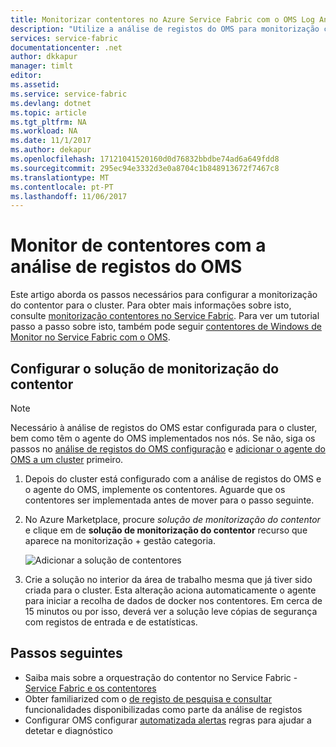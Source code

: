 ```yaml
---
title: Monitorizar contentores no Azure Service Fabric com o OMS Log Analytics | Microsoft Docs
description: "Utilize a análise de registos do OMS para monitorização contentores executar em clusters de Service Fabric do Azure."
services: service-fabric
documentationcenter: .net
author: dkkapur
manager: timlt
editor: 
ms.assetid: 
ms.service: service-fabric
ms.devlang: dotnet
ms.topic: article
ms.tgt_pltfrm: NA
ms.workload: NA
ms.date: 11/1/2017
ms.author: dekapur
ms.openlocfilehash: 17121041520160d0d76832bbdbe74ad6a649fdd8
ms.sourcegitcommit: 295ec94e3332d3e0a8704c1b848913672f7467c8
ms.translationtype: MT
ms.contentlocale: pt-PT
ms.lasthandoff: 11/06/2017
---
```

# <a name="monitor-containers-with-oms-log-analytics"></a>Monitor de contentores com a análise de registos do OMS
 
Este artigo aborda os passos necessários para configurar a monitorização do contentor para o cluster. Para obter mais informações sobre isto, consulte [monitorização contentores no Service Fabric](service-fabric-diagnostics-event-analysis-oms.md#monitoring-containers). Para ver um tutorial passo a passo sobre isto, também pode seguir [contentores de Windows de Monitor no Service Fabric com o OMS](service-fabric-tutorial-monitoring-wincontainers.md).

## <a name="set-up-the-container-monitoring-solution"></a>Configurar o solução de monitorização do contentor

> [!NOTE]
> Necessário à análise de registos do OMS estar configurada para o cluster, bem como têm o agente do OMS implementados nos nós. Se não, siga os passos no [análise de registos do OMS configuração](service-fabric-diagnostics-oms-setup.md) e [adicionar o agente do OMS a um cluster](service-fabric-diagnostics-oms-agent.md) primeiro.

1. Depois do cluster está configurado com a análise de registos do OMS e o agente do OMS, implemente os contentores. Aguarde que os contentores ser implementada antes de mover para o passo seguinte.

2. No Azure Marketplace, procure *solução de monitorização do contentor* e clique em de **solução de monitorização do contentor** recurso que aparece na monitorização + gestão categoria.

    ![Adicionar a solução de contentores](./media/service-fabric-diagnostics-event-analysis-oms/containers-solution.png)

3. Crie a solução no interior da área de trabalho mesma que já tiver sido criada para o cluster. Esta alteração aciona automaticamente o agente para iniciar a recolha de dados de docker nos contentores. Em cerca de 15 minutos ou por isso, deverá ver a solução leve cópias de segurança com registos de entrada e de estatísticas.

## <a name="next-steps"></a>Passos seguintes
* Saiba mais sobre a orquestração do contentor no Service Fabric - [Service Fabric e os contentores](service-fabric-containers-overview.md)
* Obter familiarized com o [de registo de pesquisa e consultar](../log-analytics/log-analytics-log-searches.md) funcionalidades disponibilizadas como parte da análise de registos
* Configurar OMS configurar [automatizada alertas](../log-analytics/log-analytics-alerts.md) regras para ajudar a detetar e diagnóstico
